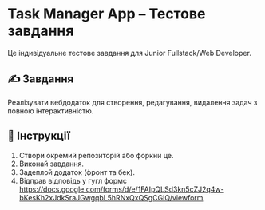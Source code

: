 # Task Manager App – Тестове завдання

Це індивідуальне тестове завдання для Junior Fullstack/Web Developer.

## ✍️ Завдання
Реалізувати вебдодаток для створення, редагування, видалення задач з повною інтерактивністю.

## 🔗 Інструкції
1. Створи окремий репозиторій або форкни це.
2. Виконай завдання.
3. Задеплой додаток (фронт та бек).
4. Відправ відповідь у гугл формс https://docs.google.com/forms/d/e/1FAIpQLSd3kn5cZJ2q4w-bKesKh2xJdkSraJGwgqbL5hRNxQxQSgCGIQ/viewform
